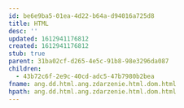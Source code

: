 ```yaml
---
id: be6e9ba5-01ea-4d22-b64a-d94016a725d8
title: HTML
desc: ''
updated: 1612941176812
created: 1612941176812
stub: true
parent: 31ba02cf-d265-4e5c-91b8-98e3296da087
children:
  - 43b72c6f-2e9c-40cd-adc5-47b7980b2bea
fname: ang.dd.html.ang.zdarzenie.html.dom.html
hpath: ang.dd.html.ang.zdarzenie.html.dom.html
---
```



